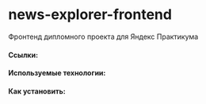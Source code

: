 # news-explorer-frontend
Фронтенд дипломного проекта для Яндекс Практикума

#### Ссылки:

#### Используемые технологии:

#### Как установить:
